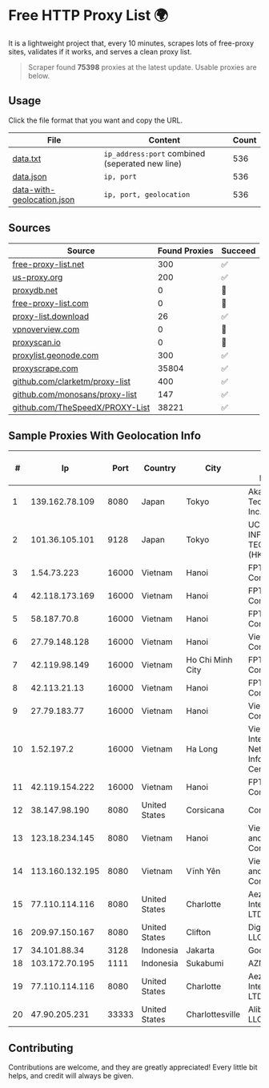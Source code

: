 
# Free HTTP Proxy List 🌍

It is a lightweight project that, every 10 minutes, scrapes lots of free-proxy sites, validates if it works, and serves a clean proxy list.


> Scraper found **75398** proxies at the latest update. Usable proxies are below.

## Usage

Click the file format that you want and copy the URL.


|File|Content|Count|
|----|-------|-----|
|[data.txt](https://raw.githubusercontent.com/themiralay/Proxy-List-World/master/data.txt)|`ip_address:port` combined (seperated new line)|536|
|[data.json](https://raw.githubusercontent.com/themiralay/Proxy-List-World/master/data.json)|`ip, port`|536|
|[data-with-geolocation.json](https://raw.githubusercontent.com/themiralay/Proxy-List-World/master/data-with-geolocation.json)|`ip, port, geolocation`|536|

## Sources

|Source|Found Proxies|Succeed|
|------|-------------|-------|
|[free-proxy-list.net](https://free-proxy-list.net)|300|✅|
|[us-proxy.org](https://www.us-proxy.org)|200|✅|
|[proxydb.net](http://proxydb.net)|0|🚫|
|[free-proxy-list.com](https://free-proxy-list.com/?page=&port=&type%5B%5D=http&type%5B%5D=https&up_time=0&search=Search)|0|🚫|
|[proxy-list.download](https://www.proxy-list.download/HTTP)|26|✅|
|[vpnoverview.com](https://vpnoverview.com/privacy/anonymous-browsing/free-proxy-servers)|0|🚫|
|[proxyscan.io](https://www.proxyscan.io)|0|🚫|
|[proxylist.geonode.com](https://proxylist.geonode.com/api/proxy-list?limit=300&page=1&sort_by=lastChecked&sort_type=desc&protocols=http,https)|300|✅|
|[proxyscrape.com](https://api.proxyscrape.com/v2/?request=displayproxies&protocol=http&timeout=10000&country=all&ssl=all&anonymity=all)|35804|✅|
|[github.com/clarketm/proxy-list](https://raw.githubusercontent.com/clarketm/proxy-list/master/proxy-list-raw.txt)|400|✅|
|[github.com/monosans/proxy-list](https://raw.githubusercontent.com/monosans/proxy-list/main/proxies/http.txt)|147|✅|
|[github.com/TheSpeedX/PROXY-List](https://raw.githubusercontent.com/TheSpeedX/PROXY-List/master/http.txt)|38221|✅|


## Sample Proxies With Geolocation Info

|#|Ip|Port|Country|City|Internet Service Provider|
|-|--|----|-------|----|-------------------------|
|1|139.162.78.109|8080|Japan|Tokyo|Akamai Technologies, Inc.|
|2|101.36.105.101|9128|Japan|Tokyo|UCLOUD INFORMATION TECHNOLOGY (HK) LIMITED|
|3|1.54.73.223|16000|Vietnam|Hanoi|FPT Telecom Company|
|4|42.118.173.169|16000|Vietnam|Hanoi|FPT Telecom Company|
|5|58.187.70.8|16000|Vietnam|Hanoi|FPT Telecom Company|
|6|27.79.148.128|16000|Vietnam|Hanoi|Viettel Corporation|
|7|42.119.98.149|16000|Vietnam|Ho Chi Minh City|FPT Telecom Company|
|8|42.113.21.13|16000|Vietnam|Hanoi|FPT Telecom Company|
|9|27.79.183.77|16000|Vietnam|Hanoi|Viettel Corporation|
|10|1.52.197.2|16000|Vietnam|Ha Long|Vietnam Internet Network Information Center|
|11|42.119.154.222|16000|Vietnam|Hanoi|FPT Telecom Company|
|12|38.147.98.190|8080|United States|Corsicana|Corsicana ISD|
|13|123.18.234.145|8080|Vietnam|Hanoi|VietNam Post and Telecom Corporation|
|14|113.160.132.195|8080|Vietnam|Vĩnh Yên|VietNam Post and Telecom Corporation|
|15|77.110.114.116|8080|United States|Charlotte|Aeza International LTD|
|16|209.97.150.167|8080|United States|Clifton|DigitalOcean, LLC|
|17|34.101.88.34|3128|Indonesia|Jakarta|Google LLC|
|18|103.172.70.195|1111|Indonesia|Sukabumi|AZNET|
|19|77.110.114.116|8080|United States|Charlotte|Aeza International LTD|
|20|47.90.205.231|33333|United States|Charlottesville|Alibaba.com LLC|



## Contributing

Contributions are welcome, and they are greatly appreciated! Every
little bit helps, and credit will always be given.

